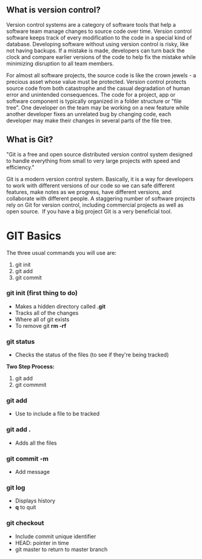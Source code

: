 ## What is version control?

Version control systems are a category of software tools that help a software team manage changes to source code over time. Version control software keeps track of every modification to the code in a special kind of database. Developing software without using version control is risky, like not having backups. If a mistake is made, developers can turn back the clock and compare earlier versions of the code to help fix the mistake while minimizing disruption to all team members.

For almost all software projects, the source code is like the crown jewels - a precious asset whose value must be protected. Version control protects source code from both catastrophe and the casual degradation of human error and unintended consequences. The code for a project, app or software component is typically organized in a folder structure or "file tree". One developer on the team may be working on a new feature while another developer fixes an unrelated bug by changing code, each developer may make their changes in several parts of the file tree.

## What is Git?

"Git is a free and open source distributed version control system designed to handle everything from small to very large projects with speed and efficiency."

Git is a modern version control system. Basically, it is a way for developers to work with different versions of our code so we can safe different features, make notes as we progress, have different versions, and collaborate with different people. A staggering number of software projects rely on Git for version control, including commercial projects as well as open source.  If you have a big project Git is a very beneficial tool.

# GIT Basics 

The three usual commands you will use are:

1. git init
2. git add
3. git commit

### git init (first thing to do) 
+ Makes a hidden directory called **.git**
+ Tracks all of the changes
+ Where all of git exists 
+ To remove git **rm -rf**

### git status
+ Checks the status of the files (to see if they're being tracked)

**Two Step Process:**  
1. git add
2. git commmit 

### git add  
+ Use to include a file to be tracked  

### git add .
+ Adds all the files 


### git commit -m
+ Add message 

### git log
+ Displays history 
+ **q** to quit 

### git checkout 
+ Include commit unique identifier 
+ HEAD: pointer in time 
+ git master to return to master branch 


